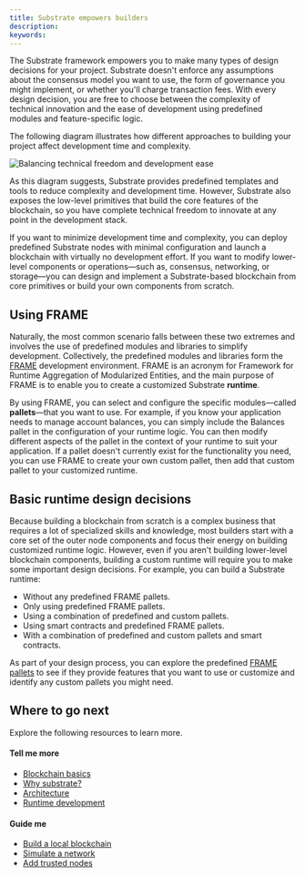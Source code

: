 ```yaml
---
title: Substrate empowers builders
description:
keywords:
---
```


The Substrate framework empowers you to make many types of design decisions for your project.
Substrate doesn't enforce any assumptions about the consensus model you want to use, the form of governance you might implement, or whether you'll charge transaction fees.
With every design decision, you are free to choose between the complexity of technical innovation and the ease of development using predefined modules and feature-specific logic.

The following diagram illustrates how different approaches to building your project affect development time and complexity.

![Balancing technical freedom and development ease](/media/images/docs/development-complexity.png)

As this diagram suggests, Substrate provides predefined templates and tools to reduce complexity and development time.
However, Substrate also exposes the low-level primitives that build the core features of the blockchain, so you have complete technical freedom to innovate at any point in the development stack.

If you want to minimize development time and complexity, you can deploy predefined Substrate nodes with minimal configuration and launch a blockchain with virtually no development effort.
If you want to modify lower-level components or operations—such as, consensus, networking, or storage—you can design and implement a Substrate-based blockchain from core primitives or build your own components from scratch.

## Using FRAME

Naturally, the most common scenario falls between these two extremes and involves the use of predefined modules and libraries to simplify development.
Collectively, the predefined modules and libraries form the [FRAME](/reference/glossary/#frame) development environment.
FRAME is an acronym for Framework for Runtime Aggregation of Modularized Entities, and the main purpose of FRAME is to enable you to create a customized Substrate **runtime**.

By using FRAME, you can select and configure the specific modules—called **pallets**—that you want to use.
For example, if you know your application needs to manage account balances, you can simply include the Balances pallet in the configuration of your runtime logic.
You can then modify different aspects of the pallet in the context of your runtime to suit your application.
If a pallet doesn't currently exist for the functionality you need, you can use FRAME to create your own custom pallet, then add that custom pallet to your customized runtime.

## Basic runtime design decisions

Because building a blockchain from scratch is a complex business that requires a lot of specialized skills and knowledge, most builders start with a core set of the outer node components and focus their energy on building customized runtime logic.
However, even if you aren't building lower-level blockchain components, building a custom runtime will require you to make some important design decisions.
For example, you can build a Substrate runtime:

- Without any predefined FRAME pallets.
- Only using predefined FRAME pallets.
- Using a combination of predefined and custom pallets.
- Using smart contracts and predefined FRAME pallets.
- With a combination of predefined and custom pallets and smart contracts.

As part of your design process, you can explore the predefined [FRAME pallets](https://github.com/paritytech/polkadot-sdk/tree/master/substrate/frame) to see if they provide features that you want to use or customize and identify any custom pallets you might need.

## Where to go next

Explore the following resources to learn more.

#### Tell me more

- [Blockchain basics](/main-docs/learn/blockchain-basics/)
- [Why substrate?](/main-docs/learn/why-substrate)
- [Architecture](/main-docs/learn/architecture/)
- [Runtime development](/main-docs/learn/runtime-development/)

#### Guide me

- [Build a local blockchain](/tutorials/build-a-blockchain/build-local-blockchain/)
- [Simulate a network](/tutorials/build-a-blockchain/simulate-network/)
- [Add trusted nodes](/tutorials/build-a-blockchain/add-trusted-nodes/)

<!--
#### Show me (related video content)

*

#### Teach me (related how to content)

*
-->
